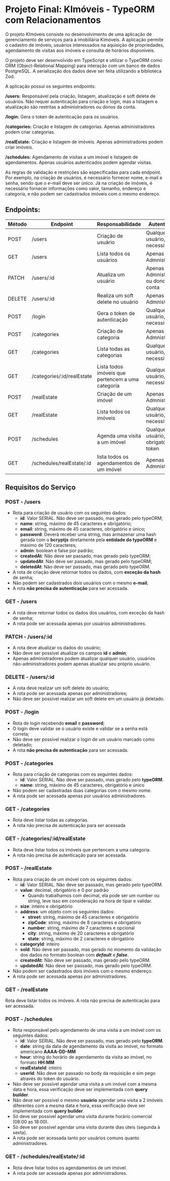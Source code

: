 # Projeto Final: KImóveis - TypeORM com Relacionamentos

O projeto KImóveis consiste no desenvolvimento de uma aplicação de gerenciamento de serviços para a imobiliária Kimóveis. A aplicação permite o cadastro de imóveis, usuários interessados na aquisição de propriedades, agendamento de visitas aos imóveis e consulta de horários disponíveis.

O projeto deve ser desenvolvido em TypeScript e utilizar o TypeORM como ORM (Object-Relational Mapping) para interação com um banco de dados PostgreSQL. A serialização dos dados deve ser feita utilizando a biblioteca Zod.

A aplicação possui os seguintes endpoints:

**/users:** Responsável pela criação, listagem, atualização e soft delete de usuários. Não requer autenticação para criação e login, mas a listagem e atualização são restritas a administradores ou donos da conta.

**/login:** Gera o token de autenticação para os usuários.

**/categories:** Criação e listagem de categorias. Apenas administradores podem criar categorias.

**/realEstate:** Criação e listagem de imóveis. Apenas administradores podem criar imóveis.

**/schedules:** Agendamento de visitas a um imóvel e listagem de agendamentos. Apenas usuários autenticados podem agendar visitas.

As regras de validação e restrições são especificadas para cada endpoint. Por exemplo, na criação de usuários, é necessário fornecer nome, e-mail e senha, sendo que o e-mail deve ser único. Já na criação de imóveis, é necessário fornecer informações como valor, tamanho, endereço e categoria, e não podem ser cadastrados imóveis com o mesmo endereço.


## Endpoints:

| Método | Endpoint                   | Responsabilidade                                  | Autenticação                           |
| ------ | -------------------------- | ------------------------------------------------- | -------------------------------------- |
| POST   | /users                     | Criação de usuário                                | Qualquer usuário, não necessita token  |
| GET    | /users                     | Lista todos os usuários                           | Apenas Admnistradores                  |
| PATCH  | /users/:id                 | Atualiza um usuário                               | Apenas Admnistradores ou dono da conta |
| DELETE | /users/:id                 | Realiza um soft delete no usuário                 | Apenas Admnistradores                  |
| POST   | /login                     | Gera o token de autenticação                      | Qualquer usuário, não necessita token  |
| POST   | /categories                | Criação de categoria                              | Apenas Admnistradores                  |
| GET    | /categories                | Lista todas as categorias                         | Qualquer usuário, não necessita token  |
| GET    | /categories/:id/realEstate | Lista todos imóveis que pertencem a uma categoria | Qualquer usuário, não necessita token  |
| POST   | /realEstate                | Criação de um imóvel                              | Apenas Admnistradores                  |
| GET    | /realEstate                | Lista todos os imóveis                            | Qualquer usuário, não necessita token  |
| POST   | /schedules                 | Agenda uma visita a um imóvel                     | Qualquer usuário, obrigatório token    |
| GET    | /schedules/realEstate/:id  | lista todos os agendamentos de um imóvel          | Apenas Admnistradores                  |

## Requisitos do Serviço

### POST - /users

-   Rota para criação de usuário com os seguintes dados:
    -   **id**: Valor SERIAL. Não deve ser passado, mas gerado pelo typeORM;
    -   **name**: string, máximo de 45 caracteres e obrigatório;
    -   **email**: string, máximo de 45 caracteres, obrigatório e único;
    -   **password**: Deverá receber uma string, mas armazenar uma hash gerada com o **bcryptjs** diretamente pela **entidade do typeORM** e máximo de 120 caracteres;
    -   **admin**: boolean e false por padrão;
    -   **createdAt**: Não deve ser passado, mas gerado pelo typeORM;
    -   **updatedAt**: Não deve ser passado, mas gerado pelo typeORM;
    -   **deletedAt**: Não deve ser passado, mas gerado pelo typeORM.
-   A rota de criação deve retornar todos os dados, com **exceção da hash** de senha;
-   Não podem ser cadastrados dois usuários com o mesmo **e-mail**;
-   A rota **não precisa de autenticação** para ser acessada.

### GET - /users

-   A rota deve retornar todos os dados dos usuários, com exceção da hash de senha;
-   A rota pode ser acessada apenas por usuários administradores.

### PATCH - /users/:id

-   A rota deve atualizar os dados do usuário;
-   Não deve ser possível atualizar os campos **id** e **admin**;
-   Apenas administradores podem atualizar qualquer usuário, usuários não-administradores podem apenas atualizar seu próprio usuário.

### DELETE - /users/:id

-   A rota deve realizar um soft delete do usuário;
-   A rota pode ser acessada apenas por administradores;
-   Não deve ser possível realizar um soft delete em um usuário já deletado.

### POST - /login

-   Rota de login recebendo **email** e **password**;
-   O login deve validar se o usuário existe e validar se a senha está correta;
-   Não deve ser possível realizar o login de um usuário marcado como deletado;
-   A rota **não precisa de autenticação** para ser acessada.

### POST - /categories

-   Rota para criação de categorias com os seguintes dados:
    -   **id**: Valor SERIAL. Não deve ser passado, mas gerado pelo **typeORM**.
    -   **name**: string, máximo de 45 caracteres, obrigatório e único
-   Não podem ser cadastradas duas categorias com o mesmo nome.
-   A rota pode ser acessada apenas por usuários administradores.

### GET - /categories

-   Rota deve listar todas as categorias.
-   A rota não precisa de autenticação para ser acessada

### GET - /categories/:id/realEstate

-   Rota deve listar todos os imóveis que pertencem a uma categoria.
-   A rota não precisa de autenticação para ser acessada.

### POST - /realEstate

-   Rota para criação de um imóvel com os seguintes dados:
    -   **id**: Valor SERIAL. Não deve ser passado, mas gerado pelo typeORM.
    -   **value**: decimal, obrigatório e 0 por padrão
        -   Quando trabalhamos com decimal, ela pode ser um number ou string, leve isso em consideração na hora de tipar e validar.
    -   **size**: inteiro e obrigatório
    -   **address**: um objeto com os seguintes dados:
        -   **street**: string, máximo de 45 caracteres e obrigatório
        -   **zipCode**: string, máximo de 8 caracteres e obrigatório
        -   **number**: string, máximo de 7 caracteres e opcional
        -   **city**: string, máximo de 20 caracteres e obrigatório
        -   **state**: string, máximo de 2 caracteres e obrigatório
    -   **categoryId**: inteiro
    -   **sold**: Não deve ser passado, mas gerado no momento da validação dos dados no formato boolean com **_default = false_**.
    -   **createdAt**: Não deve ser passado, mas gerado pelo typeORM.
    -   **updatedAt**: Não deve ser passado, mas gerado pelo typeORM.
-   Não podem ser cadastrados dois imóveis com o mesmo endereço.
-   A rota pode ser acessada apenas por administradores.

### GET - /realEstate

Rota deve listar todos os imóveis.
A rota não precisa de autenticação para ser acessada.

### POST - /schedules

-   Rota responsável pelo agendamento de uma visita a um imóvel com os seguintes dados:
    -   **id**: Valor SERIAL. Não deve ser passado, mas gerado pelo **typeORM**.
    -   **date**: string da data de agendamento da visita ao imóvel, no formato americano **AAAA-DD-MM**
    -   **hour**: string do horário de agendamento da visita ao imóvel, no formato **HH:MM**
    -   **realEstateId**: inteiro
    -   **userId**: Não deve ser passado no body da requisição e sim pego através do token do usuário.
-   Não deve ser possível agendar uma visita a um imóvel com a mesma data e hora, essa verificação deve ser implementada com **query builder**.
-   Não deve ser possível o mesmo **usuário** agendar uma visita a 2 imóveis diferentes com a mesma data e hora, essa verificação deve ser implementada com **query builder**.
-   Só deve ser possível agendar uma visita durante horário comercial (08:00 as 18:00).
-   Só deve ser possível agendar uma visita durante dias úteis (segunda à sexta).
-   A rota pode ser acessada tanto por usuários comuns quanto administradores.

### GET - /schedules/realEstate/:id

-   Rota deve listar todos os agendamentos de um imóvel.
-   A rota pode ser acessada apenas por administradores.
